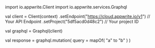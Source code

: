 import io.appwrite.Client
import io.appwrite.services.Graphql

val client = Client(context)
    .setEndpoint("https://cloud.appwrite.io/v1") // Your API Endpoint
    .setProject("5df5acd0d48c2") // Your project ID

val graphql = Graphql(client)

val response = graphql.mutation(
    query = mapOf( "a" to "b" )
)
